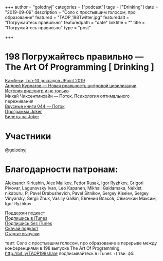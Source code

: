 +++
author = "golodnyj"
categories = ["podcast"]
tags = ["Drinking"]
date = "2019-09-09"
description = "Соло с простывшим голосом, про образование"
featured = "TAOP_198Twitter.jpg"
featuredalt = "Погружайтесь правильно"
featuredpath = "date"
linktitle = ""
title = "Погружайтесь правильно"
type = "post"

+++
# 198 Погружайтесь правильно — The Art Of Programming [ Drinking ]

[Камбеки, топ-10 докладов JPoint 2019](https://habr.com/ru/company/jugru/blog/468135/)  
[Андрей Курпатов — Новая реальность цифровой цивилизации](https://www.youtube.com/watch?v=ePK82v0d6W8)  
[История видеоигр и не только](http://asebrant.libsyn.com/aodwv801re2o)  
Михай Чиксентмихайи — Поток. Психология оптимального переживания   
[Вкусные книги 044 — Поток](https://blog.golodnyj.ru/2016/05/044.html)   
[Программа Joker](https://jokerconf.com/schedule/)  
[Билеты на Joker](https://jokerconf.com/registration/)  
  

# Участники
[@golodnyj](https://twitter.com/golodnyj/)  

# Благодарности патронам:
Aleksandr Kiriushin, Alex Malikov, Fedor Rusak, Igor Ryzhkov, Grigori Pivovar, Lagunovsky Ivan, Leo Kapanen, Mikhail Gaidamaka, Neikist, nikaburu, P, Pavel Drabushevich, Pavel Sitnikov, Sergey Kiselev, Sergey Vinyarsky, Sergii Zhuk, Vasiliy Galkin, Евгений Власов, Сёмочкин Максим, Igor Ryzhkov

[Поддержи подкаст](http://bit.ly/TAOPpatron)  
[Подпишись в iTunes](http://bit.ly/TAOPiTunes)  
[Подпишись без iTunes](http://bit.ly/TAOPrss)  
[Скачай подкаст](http://bit.ly/TAOP198mp3)  
[Старые выпуски](http://bit.ly/oldtaop)  


твит:
Соло с простывшим голосом, про образование в перерыве между конференциями в 198 выпуске The Art Of Programming,  http://bit.ly/TAOP198share подписывайтесь в iTunes +)
тви: 
фб: 
